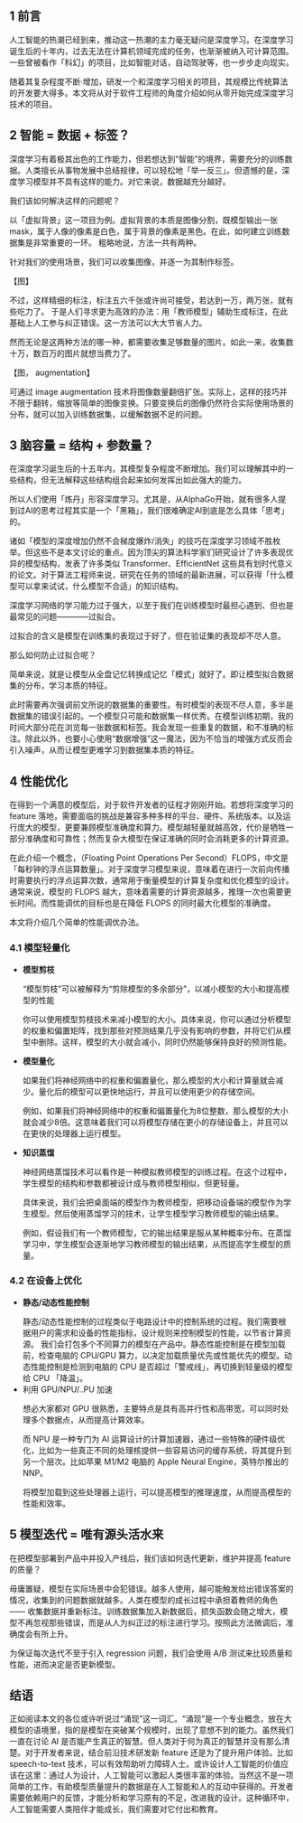 ## 1 前言
人工智能的热潮已经到来，推动这一热潮的主力毫无疑问是深度学习。在深度学习诞生后的十年内，过去无法在计算机领域完成的任务，也渐渐被纳入可计算范围。一些曾被看作「科幻」的项目，比如智能对话，自动驾驶等，也一步步走向现实。</p>
随着其复杂程度不断·增加，研发一个和深度学习相关的项目，其规模比传统算法的开发要大得多。本文将从对于软件工程师的角度介绍如何从零开始完成深度学习技术的项目。</p>

## 2 智能 = 数据 + 标签？
深度学习有着极其出色的工作能力，但若想达到“智能”的境界，需要充分的训练数据。人类擅长从事物发展中总结规律，可以轻松地「举一反三」。但遗憾的是，深度学习模型并不具有这样的能力。对它来说，数据越充分越好。</p>
我们该如何解决这样的问题呢？</p>
以「虚拟背景」这一项目为例。虚拟背景的本质是图像分割，既模型输出一张 mask，属于人像的像素是白色，属于背景的像素是黑色。在此，如何建立训练数据集是非常重要的一环。
粗略地说，方法一共有两种。</p>
针对我们的使用场景，我们可以收集图像，并逐一为其制作标签。</p>
【图】</p>
不过，这样精细的标注，标注五六千张或许尚可接受，若达到一万，两万张，就有些吃力了。
于是人们寻求更为高效的办法：用「教师模型」辅助生成标注，在此基础上人工参与纠正错误。这一方法可以大大节省人力。</p>
然而无论是这两种方法的哪一种，都需要收集足够数量的图片。如此一来，收集数十万，数百万的图片就想当费力了。</p>
【图， augmentation】</p>
可通过 image augmentation 技术将图像数量翻倍扩张。实际上，这样的技巧并不限于翻转，缩放等简单的图像变换。只要变换后的图像仍然符合实际使用场景的分布，就可以加入训练数据集，以缓解数据不足的问题。

## 3 脑容量 = 结构 + 参数量？
在深度学习诞生后的十五年内，其模型复杂程度不断增加。我们可以理解其中的一些结构，但无法解释这些结构组合起来如何发挥出如此强大的能力。</p>
所以人们使用「炼丹」形容深度学习。尤其是，从AlphaGo开始，就有很多人提到过AI的思考过程其实是一个「黑箱」，我们很难确定AI到底是怎么具体「思考」的。</p>
诸如「模型的深度增加仍然不会梯度爆炸/消失」的技巧在深度学习领域不胜枚举。但这些不是本文讨论的重点。因为顶尖的算法科学家们研究设计了许多表现优异的模型结构，发表了许多类似 Transformer、EfficientNet 这些具有划时代意义的论文。对于算法工程师来说，研究在任务的领域的最新进展，可以获得「什么模型可以拿来试试，什么模型不合适」的知识结构。</p>
深度学习网络的学习能力过于强大，以至于我们在训练模型时最担心遇到、但也是最常见的问题————过拟合。</p>
过拟合的含义是模型在训练集的表现过于好了，但在验证集的表现却不尽人意。</p>
那么如何防止过拟合呢？</p>
简单来说，就是让模型从全盘记忆转换成记忆「模式」就好了。即让模型拟合数据集的分布，学习本质的特征。</p>
此时需要再次强调前文所说的数据集的重要性。有时模型的表现不尽人意，多半是数据集的错误引起的。一个模型只可能和数据集一样优秀。在模型训练初期，我的时间大部分花在浏览每一张数据和标签。我会发现一些重复的数据，和不准确的标注。除此以外，也要小心使用“数据增强”这一魔法，因为不恰当的增强方式反而会引入噪声，从而让模型更难学习到数据集本质的特征。

## 4 性能优化
在得到一个满意的模型后，对于软件开发者的征程才刚刚开始。若想将深度学习的 feature 落地，需要面临的挑战是兼容多种多样的平台、硬件、系统版本。以及运行庞大的模型，更要兼顾模型准确度和算力。模型越轻量就越高效，代价是牺牲一部分准确度和可靠性；然而复杂大模型在保证准确的同时会消耗更多的计算资源。</p>
在此介绍一个概念，（Floating Point Operations Per Second）FLOPS，中文是「每秒钟的浮点运算数量」。对于深度学习模型来说，意味着在进行一次前向传播时需要执行的浮点运算次数，通常用于衡量模型的计算复杂度和优化模型的设计。通常来说，模型的   FLOPS 越大，意味着需要的计算资源越多，推理一次也需要更长时间。而性能调优的目标也是在降低 FLOPS 的同时最大化模型的准确度。 </p>
本文将介绍几个简单的性能调优办法。</p>
### 4.1 模型轻量化
- **模型剪枝** </p>

    “模型剪枝”可以被解释为“剪除模型的多余部分”，以减小模型的大小和提高模型的性能</p>
    你可以使用模型剪枝技术来减小模型的大小。具体来说，你可以通过分析模型的权重和偏置矩阵，找到那些对预测结果几乎没有影响的参数，并将它们从模型中删除。这样，模型的大小就会减小，同时仍然能够保持良好的预测性能。</p>
- **模型量化** </p>
    如果我们将神经网络中的权重和偏置量化，那么模型的大小和计算量就会减少。量化后的模型可以更快地运行，并且可以使用更少的存储空间。

    例如，如果我们将神经网络中的权重和偏置量化为8位整数，那么模型的大小就会减少8倍。这意味着我们可以将模型存储在更小的存储设备上，并且可以在更快的处理器上运行模型。
- **知识蒸馏** </p>
    神经网络蒸馏技术可以看作是一种模拟教师模型的训练过程。在这个过程中，学生模型的结构和参数都被设计成与教师模型相似，但更轻量。</p>
    具体来说，我们会把桌面端的模型作为教师模型，把移动设备端的模型作为学生模型。然后使用蒸馏学习的技术，让学生模型学习教师模型的输出结果。</p>
    例如，假设我们有一个教师模型，它的输出结果是服从某种概率分布。在蒸馏学习中，学生模型会逐渐地学习教师模型的输出结果，从而提高学生模型的质量。</p>

### 4.2 在设备上优化
- **静态/动态性能控制** </p>
静态/动态性能控制的过程类似于电路设计中的控制系统的过程。我们需要根据用户的需求和设备的性能指标，设计规则来控制模型的性能，以节省计算资源。
我们会打包多个不同算力的模型在产品中。静态性能控制是在模型加载前，检查电脑的 CPU/GPU 算力，以决定加载质量优先或性能优先的模型。动态性能控制是检测到电脑的 CPU 是否超过「警戒线」，再切换到轻量级的模型给 CPU 「降温」。
- 利用 GPU/NPU/..PU 加速</p>
想必大家都对 GPU 很熟悉，主要特点是具有高并行性和高带宽，可以同时处理多个数据点，从而提高计算效率。</p>
而 NPU 是一种专门为 AI 运算设计的计算加速器，通过一些特殊的硬件级优化，比如为一些真正不同的处理核提供一些容易访问的缓存系统，将其提升到另一个层次。比如苹果 M1/M2 电脑的 Apple Neural Engine，英特尔推出的 NNP。</p>
将模型加载到这些处理器上运行，可以提高模型的推理速度，从而提高模型的性能和效率。</p>

## 5 模型迭代 = 唯有源头活水来
在把模型部署到产品中并投入产线后，我们该如何迭代更新，维护并提高 feature 的质量？</p>

毋庸置疑，模型在实际场景中会犯错误。越多人使用，越可能触发给出错误答案的情况，收集到的问题数据就越多。人类在模型的成长过程中承担着教师的角色 —— 收集数据并重新标注。训练数据集加入新数据后，损失函数会随之增大，模型不再忽视那些错误，而是从人为纠正过的标注进行学习。按照此方法微调后，准确度会有所上升。</p>
为保证每次迭代不至于引入 regression 问题，我们会使用 A/B 测试来比较质量和性能，进而决定是否更新模型。</p>


## 结语
正如阅读本文的各位或许听说过“涌现”这一词汇。“涌现”是一个专业概念，放在大模型的语境里，指的是模型在突破某个规模时，出现了意想不到的能力。虽然我们一直在讨论 AI 是否能产生真正的智慧。但人类对于何为真正的智慧并没有那么清楚。对于开发者来说，结合前沿技术研发新 feature 还是为了提升用户体验。比如 speech-to-text 技术，可以有效帮助听力障碍人士。或许设计人工智能的价值应该在这里：通过人为设计，人工智能可以激起人类很丰富的体验。当然这不是一项简单的工作，有助模型质量提升的数据是在人工智能和人的互动中获得的。开发者需要依赖用户的反馈，才能分析和学习原有的不足，改进我的设计。这种循环中，人工智能需要人类陪伴才能成长，我们需要对它付出和教育。</p>
